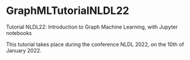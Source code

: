 # GraphMLTutorialNLDL22
Tutorial NLDL22: Introduction to Graph Machine Learning, with Jupyter notebooks

This tutorial takes place during the conference NLDL 2022, on the 10th of January 2022.

